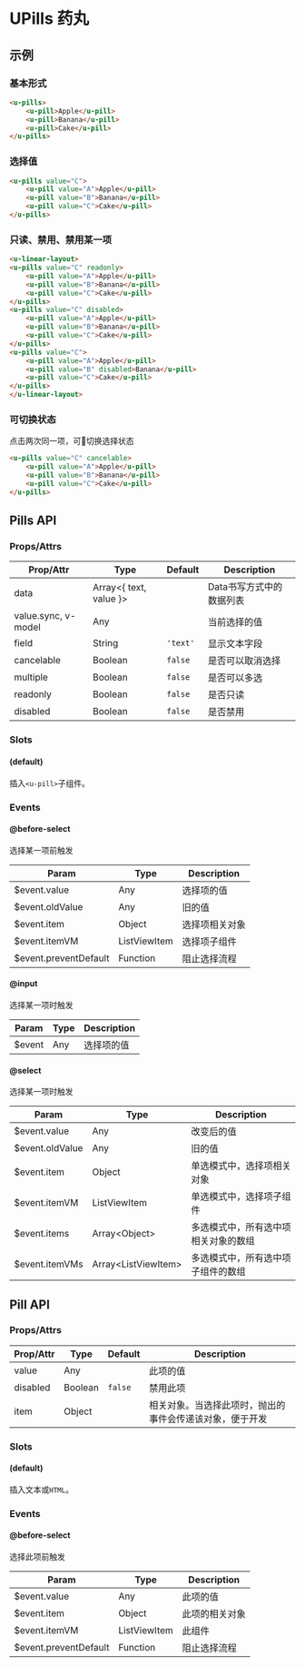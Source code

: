 # UPills 药丸

## 示例
### 基本形式

``` html
<u-pills>
    <u-pill>Apple</u-pill>
    <u-pill>Banana</u-pill>
    <u-pill>Cake</u-pill>
</u-pills>
```

### 选择值

``` html
<u-pills value="C">
    <u-pill value="A">Apple</u-pill>
    <u-pill value="B">Banana</u-pill>
    <u-pill value="C">Cake</u-pill>
</u-pills>
```

### 只读、禁用、禁用某一项

``` html
<u-linear-layout>
<u-pills value="C" readonly>
    <u-pill value="A">Apple</u-pill>
    <u-pill value="B">Banana</u-pill>
    <u-pill value="C">Cake</u-pill>
</u-pills>
<u-pills value="C" disabled>
    <u-pill value="A">Apple</u-pill>
    <u-pill value="B">Banana</u-pill>
    <u-pill value="C">Cake</u-pill>
</u-pills>
<u-pills value="C">
    <u-pill value="A">Apple</u-pill>
    <u-pill value="B" disabled>Banana</u-pill>
    <u-pill value="C">Cake</u-pill>
</u-pills>
</u-linear-layout>
```

### 可切换状态

点击两次同一项，可切换选择状态

``` html
<u-pills value="C" cancelable>
    <u-pill value="A">Apple</u-pill>
    <u-pill value="B">Banana</u-pill>
    <u-pill value="C">Cake</u-pill>
</u-pills>
```

## Pills API
### Props/Attrs

| Prop/Attr | Type | Default | Description |
| --------- | ---- | ------- | ----------- |
| data | Array\<{ text, value }\> | | Data书写方式中的数据列表 |
| value.sync, v-model | Any | | 当前选择的值 |
| field | String | `'text'` | 显示文本字段 |
| cancelable | Boolean | `false` | 是否可以取消选择 |
| multiple | Boolean | `false` | 是否可以多选 |
| readonly | Boolean | `false` | 是否只读 |
| disabled | Boolean | `false` | 是否禁用 |

### Slots

#### (default)

插入`<u-pill>`子组件。

### Events

#### @before-select

选择某一项前触发

| Param | Type | Description |
| ----- | ---- | ----------- |
| $event.value | Any | 选择项的值 |
| $event.oldValue | Any | 旧的值 |
| $event.item | Object | 选择项相关对象 |
| $event.itemVM | ListViewItem | 选择项子组件 |
| $event.preventDefault | Function | 阻止选择流程 |

#### @input

选择某一项时触发

| Param | Type | Description |
| ----- | ---- | ----------- |
| $event | Any | 选择项的值 |

#### @select

选择某一项时触发

| Param | Type | Description |
| ----- | ---- | ----------- |
| $event.value | Any | 改变后的值 |
| $event.oldValue | Any | 旧的值 |
| $event.item | Object | 单选模式中，选择项相关对象 |
| $event.itemVM | ListViewItem |  单选模式中，选择项子组件 |
| $event.items | Array\<Object\> | 多选模式中，所有选中项相关对象的数组 |
| $event.itemVMs | Array\<ListViewItem\> | 多选模式中，所有选中项子组件的数组 |

## Pill API
### Props/Attrs

| Prop/Attr | Type | Default | Description |
| --------- | ---- | ------- | ----------- |
| value | Any | | 此项的值 |
| disabled | Boolean | `false` | 禁用此项 |
| item | Object | | 相关对象。当选择此项时，抛出的事件会传递该对象，便于开发 |

### Slots

#### (default)

插入文本或`HTML`。

### Events

#### @before-select

选择此项前触发

| Param | Type | Description |
| ----- | ---- | ----------- |
| $event.value | Any | 此项的值 |
| $event.item | Object | 此项的相关对象 |
| $event.itemVM | ListViewItem | 此组件 |
| $event.preventDefault | Function | 阻止选择流程 |
